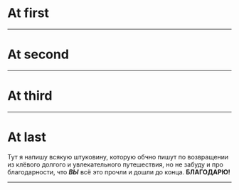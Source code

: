 # At first
---


# At second
---


# At third
---


# At last
Тут я напишу всякую штуковину, которую обчно пишут по возвращении из клёвого долгого и увлекательного путешествия, но не забуду и про благодарности, что **_ВЫ_** всё это прочли и дошли до конца. **БЛАГОДАРЮ!**

---
